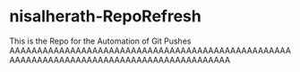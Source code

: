 # nisalherath-RepoRefresh
This is the Repo for the Automation of Git Pushes
AAAAAAAAAAAAAAAAAAAAAAAAAAAAAAAAAAAAAAAAAAAAAAAAAAAAAAAAAAAAAAAAAAAAAAAAAAAAAAAAAAAAAAAAAAA